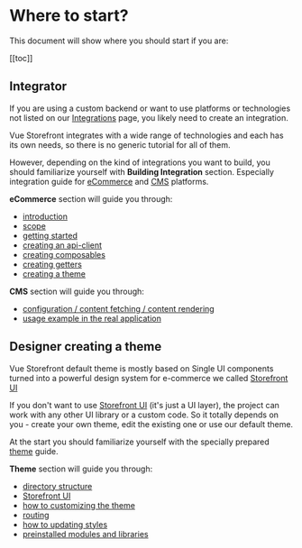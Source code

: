 # Where to start?

This document will show where you should start if you are:

[[toc]]

[comment]: <> (## Considering using Vue Storefront)

[comment]: <> (## Developer creating a shop)

## Integrator

If you are using a custom backend or want to use platforms or technologies not listed on our [Integrations](../integrations/) page, you likely need to create an integration.

Vue Storefront integrates with a wide range of technologies and each has its own needs, so there is no generic tutorial for all of them.

However, depending on the kind of integrations you want to build, you should familiarize yourself with **Building Integration** section. Especially integration guide for [eCommerce](../integrate/integration-guide.html) and [CMS](../integrate/cms.html) platforms.

**eCommerce** section will guide you through: 
- [introduction](../integrate/integration-guide.html#introduction)
- [scope](../integrate/integration-guide.html#scope)
- [getting started](../integrate/integration-guide.html#getting-started)
- [creating an api-client](../integrate/integration-guide.html#creating-an-api-client)
- [creating composables](../integrate/integration-guide.html#creating-composables)
- [creating getters](../integrate/integration-guide.html#creating-getters)
- [creating a theme](../integrate/integration-guide.html#creating-a-theme)

**CMS** section will guide you through:
- [configuration / content fetching / content rendering](../integrate/cms.html#what-is-needed)
- [usage example in the real application](../integrate/cms.html#usage-example-in-the-real-application)

## Designer creating a theme

Vue Storefront default theme is mostly based on Single UI components turned into a powerful design system for e-commerce we called [Storefront UI](https://www.storefrontui.io/)

If you don't want to use [Storefront UI](https://www.storefrontui.io/) (it's just a UI layer), the project can work with any other UI library or a custom code. So it totally depends on you - create your own theme, edit the existing one or use our default theme.

At the start you should familiarize yourself with the specially prepared [theme](../guide/theme.html) guide.

**Theme** section will guide you through:
- [directory structure](../guide/theme.html#directory-structure)
- [Storefront UI](../guide/theme.html#directory-structure)
- [how to customizing the theme](../guide/theme.html#customizing-the-theme)
- [routing](../guide/theme.html#routing)
- [how to updating styles](../guide/theme.html#updating-styles)
- [preinstalled modules and libraries](../guide/theme.html#preinstalled-modules-and-libraries)
